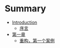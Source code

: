 # Summary

* [Introduction](README.md)
   * [序言](xu_yan.md)
* [第一章](chapter1.md)
   * [重构，第一个案例](zhong_gou_ff0c_di_yi_ge_an_li.md)


